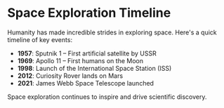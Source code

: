 # Space Exploration Timeline

Humanity has made incredible strides in exploring space. Here's a quick timeline of key events:

- **1957**: Sputnik 1 – First artificial satellite by USSR
- **1969**: Apollo 11 – First humans on the Moon
- **1998**: Launch of the International Space Station (ISS)
- **2012**: Curiosity Rover lands on Mars
- **2021**: James Webb Space Telescope launched

Space exploration continues to inspire and drive scientific discovery.

